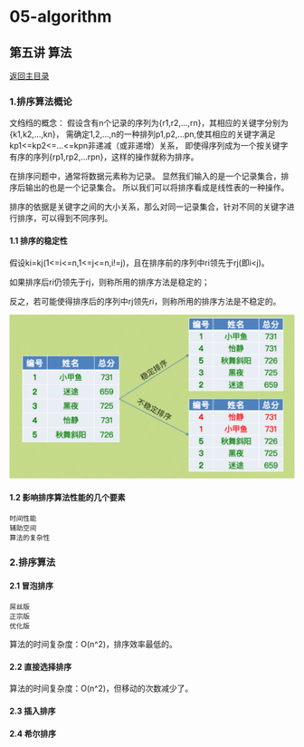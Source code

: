 # 05-algorithm

## 第五讲 算法
[返回主目录](../README.md)

### 1.排序算法概论

文绉绉的概念：
假设含有n个记录的序列为{r1,r2,…,rn}，其相应的关键字分别为{k1,k2,…,kn}，
需确定1,2,…,n的一种排列p1,p2,…pn,使其相应的关键字满足kp1<=kp2<=…<=kpn非递减（或非递增）关系，
即使得序列成为一个按关键字有序的序列{rp1,rp2,…rpn}，这样的操作就称为排序。

在排序问题中，通常将数据元素称为记录。
显然我们输入的是一个记录集合，排序后输出的也是一个记录集合。
所以我们可以将排序看成是线性表的一种操作。

排序的依据是关键字之间的大小关系，那么对同一记录集合，针对不同的关键字进行排序，可以得到不同序列。


#### 1.1 排序的稳定性
假设ki=kj(1<=i<=n,1<=j<=n,i!=j)，且在排序前的序列中ri领先于rj(即i<j)。

如果排序后ri仍领先于rj，则称所用的排序方法是稳定的；

反之，若可能使得排序后的序列中rj领先ri，则称所用的排序方法是不稳定的。

![](src/main/resources/images/05-SortStable.png)

#### 1.2 影响排序算法性能的几个要素
    时间性能
    辅助空间
    算法的复杂性

### 2.排序算法
#### 2.1 冒泡排序
    屌丝版
    正宗版
    优化版
算法的时间复杂度：O(n^2)，排序效率最低的。

#### 2.2 直接选择排序
算法的时间复杂度：O(n^2)，但移动的次数减少了。

#### 2.3 插入排序

#### 2.4 希尔排序


